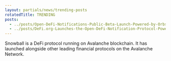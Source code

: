 ```yaml
---
layout: partials/news/trending-posts
rotatedTitle: TRENDING
posts:
  - ../posts/Open-DeFi-Notifications-Public-Beta-Launch-Powered-by-Orbs-bloomberg.md
  - ../posts/DeFi.org-Launches-the-Open-DeFi-Notification-Protocol-Powered-by-the-Orbs-Network-yahoo.md
---
```


Snowball is a DeFi protocol running on Avalanche blockchain. It has launched alongside other leading financial protocols on the Avalanche Network. 